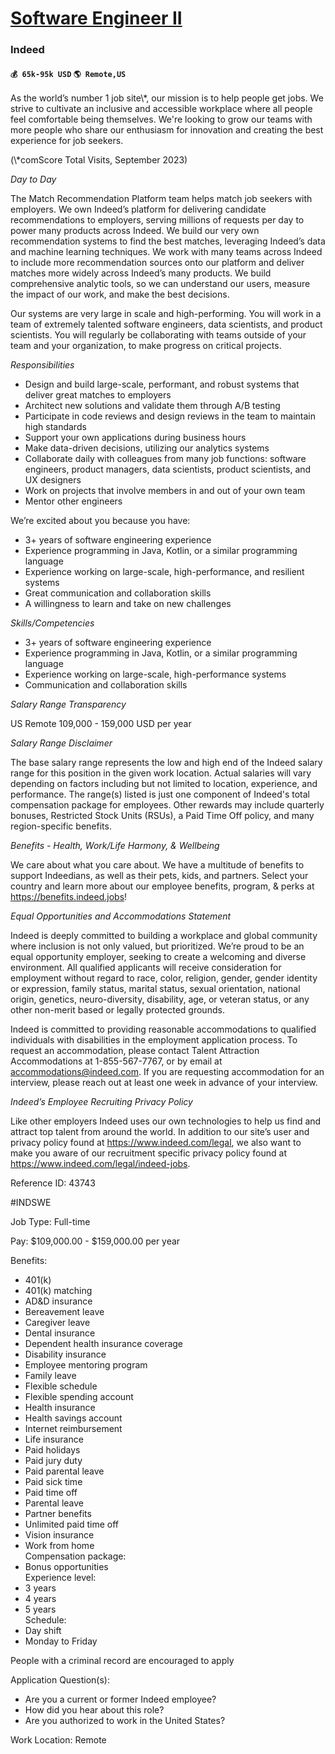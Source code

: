# [Software Engineer II](https://www.remotewlb.com/apply/software-engineer-ii-41913)  
### Indeed  
#### `💰 65k-95k USD` `🌎 Remote,US`  
  
  
As the world’s number 1 job site\\*, our mission is to help people get jobs. We strive to cultivate an inclusive and accessible workplace where all people feel comfortable being themselves. We're looking to grow our teams with more people who share our enthusiasm for innovation and creating the best experience for job seekers.  
  
(\\*comScore Total Visits, September 2023)  
  
*Day to Day*  
  
The Match Recommendation Platform team helps match job seekers with employers. We own Indeed’s platform for delivering candidate recommendations to employers, serving millions of requests per day to power many products across Indeed. We build our very own recommendation systems to find the best matches, leveraging Indeed’s data and machine learning techniques. We work with many teams across Indeed to include more recommendation sources onto our platform and deliver matches more widely across Indeed’s many products. We build comprehensive analytic tools, so we can understand our users, measure the impact of our work, and make the best decisions.  
  
Our systems are very large in scale and high-performing. You will work in a team of extremely talented software engineers, data scientists, and product scientists. You will regularly be collaborating with teams outside of your team and your organization, to make progress on critical projects.  
  
*Responsibilities*  
* Design and build large-scale, performant, and robust systems that deliver great matches to employers  
* Architect new solutions and validate them through A/B testing  
* Participate in code reviews and design reviews in the team to maintain high standards  
* Support your own applications during business hours  
* Make data-driven decisions, utilizing our analytics systems  
* Collaborate daily with colleagues from many job functions: software engineers, product managers, data scientists, product scientists, and UX designers  
* Work on projects that involve members in and out of your own team  
* Mentor other engineers  
  
We’re excited about you because you have:  
* 3+ years of software engineering experience  
* Experience programming in Java, Kotlin, or a similar programming language  
* Experience working on large-scale, high-performance, and resilient systems  
* Great communication and collaboration skills  
* A willingness to learn and take on new challenges  
  
*Skills/Competencies*  
* 3+ years of software engineering experience  
* Experience programming in Java, Kotlin, or a similar programming language  
* Experience working on large-scale, high-performance systems  
* Communication and collaboration skills  
  
*Salary Range Transparency*  
  
US Remote 109,000 - 159,000 USD per year  
  
*Salary Range Disclaimer*  
  
The base salary range represents the low and high end of the Indeed salary range for this position in the given work location. Actual salaries will vary depending on factors including but not limited to location, experience, and performance. The range(s) listed is just one component of Indeed's total compensation package for employees. Other rewards may include quarterly bonuses, Restricted Stock Units (RSUs), a Paid Time Off policy, and many region-specific benefits.  
  
*Benefits - Health, Work/Life Harmony, & Wellbeing*  
  
We care about what you care about. We have a multitude of benefits to support Indeedians, as well as their pets, kids, and partners. Select your country and learn more about our employee benefits, program, & perks at https://benefits.indeed.jobs!  
  
*Equal Opportunities and Accommodations Statement*  
  
Indeed is deeply committed to building a workplace and global community where inclusion is not only valued, but prioritized. We’re proud to be an equal opportunity employer, seeking to create a welcoming and diverse environment. All qualified applicants will receive consideration for employment without regard to race, color, religion, gender, gender identity or expression, family status, marital status, sexual orientation, national origin, genetics, neuro-diversity, disability, age, or veteran status, or any other non-merit based or legally protected grounds.  
  
Indeed is committed to providing reasonable accommodations to qualified individuals with disabilities in the employment application process. To request an accommodation, please contact Talent Attraction Accommodations at 1-855-567-7767, or by email at accommodations@indeed.com. If you are requesting accommodation for an interview, please reach out at least one week in advance of your interview.  
  
*Indeed’s Employee Recruiting Privacy Policy*  
  
Like other employers Indeed uses our own technologies to help us find and attract top talent from around the world. In addition to our site’s user and privacy policy found at https://www.indeed.com/legal, we also want to make you aware of our recruitment specific privacy policy found at https://www.indeed.com/legal/indeed-jobs.  
  
Reference ID: 43743  
  
#INDSWE  
  
Job Type: Full-time  
  
Pay: $109,000.00 - $159,000.00 per year  
  
Benefits:  
* 401(k)  
* 401(k) matching  
* AD&D insurance  
* Bereavement leave  
* Caregiver leave  
* Dental insurance  
* Dependent health insurance coverage  
* Disability insurance  
* Employee mentoring program  
* Family leave  
* Flexible schedule  
* Flexible spending account  
* Health insurance  
* Health savings account  
* Internet reimbursement  
* Life insurance  
* Paid holidays  
* Paid jury duty  
* Paid parental leave  
* Paid sick time  
* Paid time off  
* Parental leave  
* Partner benefits  
* Unlimited paid time off  
* Vision insurance  
* Work from home  
Compensation package:  
* Bonus opportunities  
Experience level:  
* 3 years  
* 4 years  
* 5 years  
Schedule:  
* Day shift  
* Monday to Friday  
  
People with a criminal record are encouraged to apply  
  
Application Question(s):  
* Are you a current or former Indeed employee?  
* How did you hear about this role?  
* Are you authorized to work in the United States?  
  
Work Location: Remote


